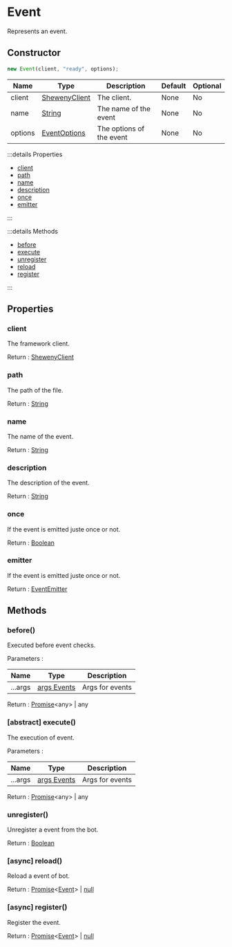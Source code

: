 # Event

Represents an event.

## Constructor

```js
new Event(client, "ready", options);
```

| Name    | Type                                                                                              | Description              | Default | Optional |
| ------- | ------------------------------------------------------------------------------------------------- | ------------------------ | ------- | -------- |
| client  | [ShewenyClient](../classes/ShewenyClient.md)                                                      | The client.              | None    | No       |
| name    | [String](https://developer.mozilla.org/en-US/docs/Web/JavaScript/Reference/Global_Objects/String) | The name of the event    | None    | No       |
| options | [EventOptions](../typedef/EventOptions.md)                                                        | The options of the event | None    | No       |

:::details Properties

- [client](#client)
- [path](#path)
- [name](#name)
- [description](#description)
- [once](#once)
- [emitter](#emitter)

:::

:::details Methods

- [before](#before)
- [execute](#abstract-execute)
- [unregister](#unregister)
- [reload](#async-reload)
- [register](#async-register)

:::

## Properties

### client

The framework client.

Return : [ShewenyClient](../client/ShewenyClient.md)

### path

The path of the file.

Return : [String](https://developer.mozilla.org/en-US/docs/Web/JavaScript/Reference/Global_Objects/String)

### name

The name of the event.

Return : [String](https://developer.mozilla.org/en-US/docs/Web/JavaScript/Reference/Global_Objects/String)

### description

The description of the event.

Return : [String](https://developer.mozilla.org/en-US/docs/Web/JavaScript/Reference/Global_Objects/String)

### once

If the event is emitted juste once or not.

Return : [Boolean](https://developer.mozilla.org/en-US/docs/Web/JavaScript/Reference/Global_Objects/Boolean)

### emitter

If the event is emitted juste once or not.

Return : [EventEmitter](https://nodejs.org/api/events.html#class-eventemitter)

## Methods

### before()

Executed before event checks.

Parameters :

| Name    | Type                                                                                                      | Description     |
| ------- | --------------------------------------------------------------------------------------------------------- | --------------- |
| ...args | [args Events](https://discord.js.org/#/docs/main/stable/class/Client?scrollTo=e-applicationCommandCreate) | Args for events |

Return : [Promise](https://developer.mozilla.org/docs/Web/JavaScript/Reference/Global_Objects/Promise)\<any> | any

### [abstract] execute()

The execution of event.

Parameters :

| Name    | Type                                                                                                      | Description     |
| ------- | --------------------------------------------------------------------------------------------------------- | --------------- |
| ...args | [args Events](https://discord.js.org/#/docs/main/stable/class/Client?scrollTo=e-applicationCommandCreate) | Args for events |

Return : [Promise](https://developer.mozilla.org/docs/Web/JavaScript/Reference/Global_Objects/Promise)\<any> | any

### unregister()

Unregister a event from the bot.

Return : [Boolean](https://developer.mozilla.org/docs/Web/JavaScript/Reference/Global_Objects/Boolean)

### [async] reload()

Reload a event of bot.

Return : [Promise](https://developer.mozilla.org/docs/Web/JavaScript/Reference/Global_Objects/Promise)\<[Event](./Event.md)> | [null](https://developer.mozilla.org/docs/Web/JavaScript/Reference/Global_Objects/Null)

### [async] register()

Register the event.

Return : [Promise](https://developer.mozilla.org/docs/Web/JavaScript/Reference/Global_Objects/Promise)\<[Event](./Event.md)> | [null](https://developer.mozilla.org/docs/Web/JavaScript/Reference/Global_Objects/Null)
